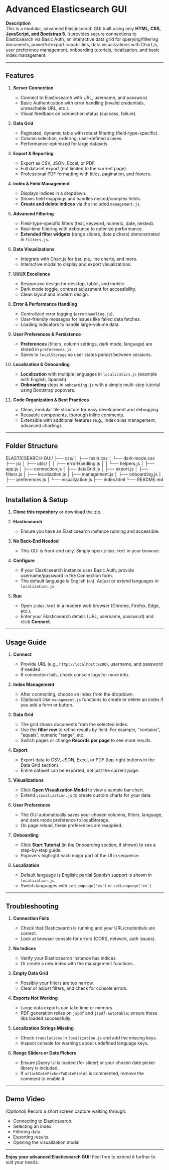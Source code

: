 # Advanced Elasticsearch GUI

**Description**  
This is a modular, advanced Elasticsearch GUI built using only **HTML, CSS, JavaScript, and Bootstrap 5**. It provides secure connections to Elasticsearch via Basic Auth, an interactive data grid for querying/filtering documents, powerful export capabilities, data visualizations with Chart.js, user preference management, onboarding tutorials, localization, and basic index management.

---

## Features

1. **Server Connection**
   - Connect to Elasticsearch with URL, username, and password.
   - Basic Authentication with error handling (invalid credentials, unreachable URL, etc.).
   - Visual feedback on connection status (success, failure).

2. **Data Grid**
   - Paginated, dynamic table with robust filtering (field-type-specific).
   - Column selection, ordering, user-defined aliases.
   - Performance-optimized for large datasets.

3. **Export & Reporting**
   - Export as CSV, JSON, Excel, or PDF.
   - Full dataset export (not limited to the current page).
   - Professional PDF formatting with titles, pagination, and footers.

4. **Index & Field Management**
   - Displays indices in a dropdown.
   - Shows field mappings and handles nested/complex fields.
   - **Create and delete indices** via the included `management.js`.

5. **Advanced Filtering**
   - Field-type-specific filters (text, keyword, numeric, date, nested).
   - Real-time filtering with debounce to optimize performance.
   - **Extended filter widgets** (range sliders, date pickers) demonstrated in `filters.js`.

6. **Data Visualizations**
   - Integrate with Chart.js for bar, pie, line charts, and more.
   - Interactive modal to display and export visualizations.

7. **UI/UX Excellence**
   - Responsive design for desktop, tablet, and mobile.
   - Dark mode toggle, contrast adjustment for accessibility.
   - Clean layout and modern design.

8. **Error & Performance Handling**
   - Centralized error logging (`errorHandling.js`).
   - User-friendly messages for issues like failed data fetches.
   - Loading indicators to handle large-volume data.

9. **User Preferences & Persistence**
   - **Preferences** (filters, column settings, dark mode, language) are stored in `preferences.js`.
   - Saves to `localStorage` so user states persist between sessions.

10. **Localization & Onboarding**
    - **Localization** with multiple languages in `localization.js` (example with English, Spanish).
    - **Onboarding** steps in `onboarding.js` with a simple multi-step tutorial using Bootstrap popovers.

11. **Code Organization & Best Practices**
    - Clean, modular file structure for easy development and debugging.
    - Reusable components, thorough inline comments.
    - Extensible with additional features (e.g., index alias management, advanced charting).

---

## Folder Structure

ELASTICSEARCH-GUI/
├── css/
│ ├── main.css
│ └── dark-mode.css
├── js/
│ ├── utils/
│ │ ├── errorHandling.js
│ │ └── helpers.js
│ ├── app.js
│ ├── connection.js
│ ├── dataGrid.js
│ ├── export.js
│ ├── filters.js
│ ├── localization.js
│ ├── management.js
│ ├── onboarding.js
│ ├── preferences.js
│ └── visualization.js
├── index.html
└── README.md

---

## Installation & Setup

1. **Clone this repository** or download the zip.  

2. **Elasticsearch**  
   - Ensure you have an Elasticsearch instance running and accessible.

3. **No Back-End Needed**  
   - This GUI is front-end only. Simply open `index.html` in your browser.

4. **Configure**  
   - If your Elasticsearch instance uses Basic Auth, provide username/password in the Connection form.
   - The default language is English (`en`). Adjust or extend languages in `localization.js`.

5. **Run**  
   - Open `index.html` in a modern web browser (Chrome, Firefox, Edge, etc.).
   - Enter your Elasticsearch details (URL, username, password) and click **Connect**.

---

## Usage Guide

1. **Connect**  
   - Provide URL (e.g., `http://localhost:9200`), username, and password if needed.
   - If connection fails, check console logs for more info.

2. **Index Management**  
   - After connecting, choose an index from the dropdown.
   - (Optional) Use `management.js` functions to create or delete an index if you add a form or button.

3. **Data Grid**  
   - The grid shows documents from the selected index.
   - Use the **filter row** to refine results by field. For example, "contains", "equals", numeric "range", etc.
   - Switch pages or change **Records per page** to see more results.

4. **Export**  
   - Export data to CSV, JSON, Excel, or PDF (top-right buttons in the Data Grid section).
   - Entire dataset can be exported, not just the current page.

5. **Visualizations**  
   - Click **Open Visualization Modal** to view a sample bar chart.
   - Extend `visualization.js` to create custom charts for your data.

6. **User Preferences**  
   - The GUI automatically saves your chosen columns, filters, language, and dark mode preference to localStorage.
   - On page reload, these preferences are reapplied.

7. **Onboarding**  
   - Click **Start Tutorial** (in the Onboarding section, if shown) to see a step-by-step guide.
   - Popovers highlight each major part of the UI in sequence.

8. **Localization**  
   - Default language is English; partial Spanish support is shown in `localization.js`.
   - Switch languages with `setLanguage('es')` or `setLanguage('en')`.

---

## Troubleshooting

1. **Connection Fails**  
   - Check that Elasticsearch is running and your URL/credentials are correct.  
   - Look at browser console for errors (CORS, network, auth issues).

2. **No Indices**  
   - Verify your Elasticsearch instance has indices.  
   - Or create a new index with the management functions.

3. **Empty Data Grid**  
   - Possibly your filters are too narrow.  
   - Clear or adjust filters, and check for console errors.

4. **Exports Not Working**  
   - Large data exports can take time or memory.  
   - PDF generation relies on `jspdf` and `jspdf-autotable`; ensure these libs loaded successfully.

5. **Localization Strings Missing**  
   - Check `translations` in `localization.js` and add the missing keys.  
   - Inspect console for warnings about undefined language keys.

6. **Range Sliders or Date Pickers**  
   - Ensure jQuery UI is loaded (for slider) or your chosen date picker library is included.  
   - If `attachDatePickerToDateFields` is commented, remove the comment to enable it.

---

## Demo Video

*(Optional)* Record a short screen capture walking through:
- Connecting to Elasticsearch.
- Selecting an index.
- Filtering data.
- Exporting results.
- Opening the visualization modal.

---

**Enjoy your advanced Elasticsearch GUI!** Feel free to extend it further to suit your needs.  
